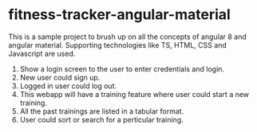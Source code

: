 # fitness-tracker-angular-material

This is a sample project to brush up on all the concepts of angular 8 and angular material. Supporting technologies like TS, HTML, CSS and Javascript are used.

  1) Show a login screen to the user to enter credentials and login.
  2) New user could sign up.
  3) Logged in user could log out.
  4) This webapp will have a training feature where user could start a new training.
  5) All the past trainings are listed in a tabular format.
  6) User could sort or search for a perticular training.

